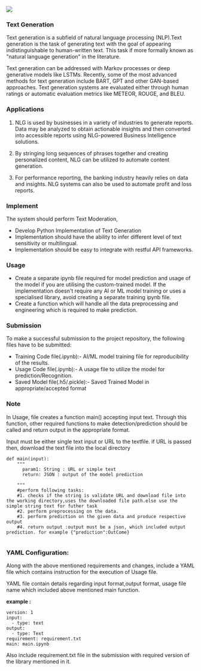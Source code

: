 <img src="https://chisw.com/wp-content/uploads/2022/06/the-most-popular-nlg-use-cases1.jpg">

### Text Generation


Text generation is a subfield of natural language processing (NLP).Text generation is the task of generating text with the goal of appearing indistinguishable to human-written text. This task if more formally known as "natural language generation" in the literature.

Text generation can be addressed with Markov processes or deep generative models like LSTMs. Recently, some of the most advanced methods for text generation include BART, GPT and other GAN-based approaches. Text generation systems are evaluated either through human ratings or automatic evaluation metrics like METEOR, ROUGE, and BLEU.

### Applications

1. NLG is used by businesses in a variety of industries to generate reports. Data may be analyzed to obtain actionable insights and then converted into accessible reports using NLG-powered Business Intelligence solutions. 

2. By stringing long sequences of phrases together and creating personalized content, NLG can be utilized to automate content generation. 

3. For performance reporting, the banking industry heavily relies on data and insights. NLG systems can also be used to automate profit and loss reports. 

### Implement

The system should perform Text Moderation,

* Develop Python Implementation of Text Generation
* Implementation should have the ability to infer different level of text sensitivity or multilingual.
* Implementation should be easy to integrate with restful API frameworks.

### Usage

* Create a separate ipynb file required for model prediction and usage of the model if you are utilising the custom-trained model. If the implementation doesn't require any AI or ML model training or uses a specialised library, avoid creating a separate training ipynb file.
* Create a function which will handle all the data preprocessing and engineering which is required to make prediction.

### Submission

To make a successful submission to the project repository, the following files have to be submitted:

* Training Code file(.ipynb):- AI/ML model training file for reproducibility of the results.
* Usage Code file(.ipynb):- A usage file to utilize the model for prediction/Recognition.
* Saved Model file(.h5/.pickle):- Saved Trained Model in appropriate/accepted format


### Note

In Usage, file creates a function main() accepting  input text. Through this function, other required functions to make detection/prediction should be called and return output in the appropriate format.

Input must be either single text input or URL to the textfile. if URL is passed then, download the text file into the local directory
```
def main(input):  
    """
      param1: String : URL or simple text
      return: JSON : output of the model prediction

    """
    #perform following tasks:
    #1. checks if the string is validate URL and download file into the working directory,uses the downloaded file path.else use the simple string text for futher task
    #2. perform preprocessing on the data.
    #3. perform prediction on the given data and produce respective output
    #4. return output :output must be a json, which included output prediction. for example {"prediction":OutCome}
    
```
### YAML Configuration:

Along with the above mentioned requirements and changes, include a YAML file which contains instruction for the execution of Usage file.

YAML file contain details regarding input format,output format, usage file name which included above mentioned main function.

**example :**

```
version: 1
input:
  - type: text
output:
  - type: Text
requirement: requirement.txt
main: main.ipynb
```

Also include requirement.txt file in the submission with required version of the library mentioned in it.